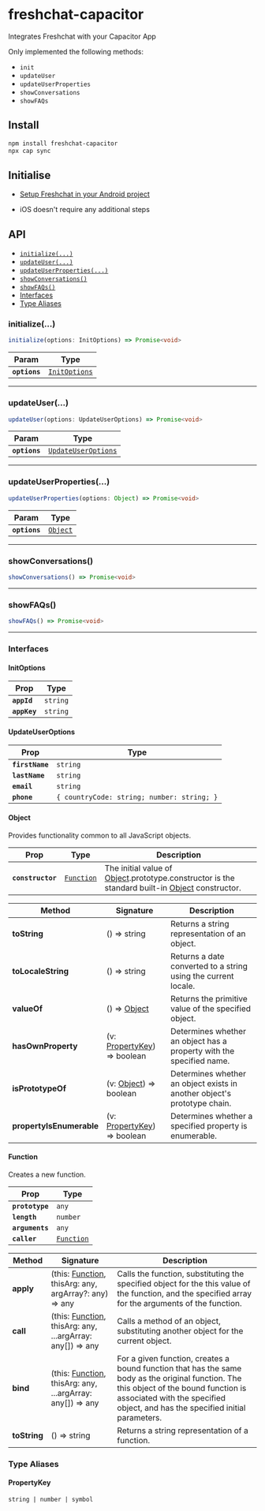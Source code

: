 # freshchat-capacitor

Integrates Freshchat with your Capacitor App

Only implemented the following methods:

- `init`
- `updateUser`
- `updateUserProperties`
- `showConversations`
- `showFAQs`

## Install

```bash
npm install freshchat-capacitor
npx cap sync
```

## Initialise

- [Setup Freshchat in your Android project](https://support.freshchat.com/en/support/solutions/articles/50000000207#2.1-Initialization-Config-Options:~:text=iii%29%20When%20app%20targets%20Android%207.0%2B%20and%20Image%20attachment%20is%20enabled%2C%20FileProvider%20needs%20to%20be%20configured.)

- iOS doesn't require any additional steps

## API

<docgen-index>

* [`initialize(...)`](#initialize)
* [`updateUser(...)`](#updateuser)
* [`updateUserProperties(...)`](#updateuserproperties)
* [`showConversations()`](#showconversations)
* [`showFAQs()`](#showfaqs)
* [Interfaces](#interfaces)
* [Type Aliases](#type-aliases)

</docgen-index>

<docgen-api>
<!--Update the source file JSDoc comments and rerun docgen to update the docs below-->

### initialize(...)

```typescript
initialize(options: InitOptions) => Promise<void>
```

| Param         | Type                                                |
| ------------- | --------------------------------------------------- |
| **`options`** | <code><a href="#initoptions">InitOptions</a></code> |

--------------------


### updateUser(...)

```typescript
updateUser(options: UpdateUserOptions) => Promise<void>
```

| Param         | Type                                                            |
| ------------- | --------------------------------------------------------------- |
| **`options`** | <code><a href="#updateuseroptions">UpdateUserOptions</a></code> |

--------------------


### updateUserProperties(...)

```typescript
updateUserProperties(options: Object) => Promise<void>
```

| Param         | Type                                      |
| ------------- | ----------------------------------------- |
| **`options`** | <code><a href="#object">Object</a></code> |

--------------------


### showConversations()

```typescript
showConversations() => Promise<void>
```

--------------------


### showFAQs()

```typescript
showFAQs() => Promise<void>
```

--------------------


### Interfaces


#### InitOptions

| Prop         | Type                |
| ------------ | ------------------- |
| **`appId`**  | <code>string</code> |
| **`appKey`** | <code>string</code> |


#### UpdateUserOptions

| Prop            | Type                                                  |
| --------------- | ----------------------------------------------------- |
| **`firstName`** | <code>string</code>                                   |
| **`lastName`**  | <code>string</code>                                   |
| **`email`**     | <code>string</code>                                   |
| **`phone`**     | <code>{ countryCode: string; number: string; }</code> |


#### Object

Provides functionality common to all JavaScript objects.

| Prop              | Type                                          | Description                                                                                                                                |
| ----------------- | --------------------------------------------- | ------------------------------------------------------------------------------------------------------------------------------------------ |
| **`constructor`** | <code><a href="#function">Function</a></code> | The initial value of <a href="#object">Object</a>.prototype.constructor is the standard built-in <a href="#object">Object</a> constructor. |

| Method                   | Signature                                                 | Description                                                              |
| ------------------------ | --------------------------------------------------------- | ------------------------------------------------------------------------ |
| **toString**             | () =&gt; string                                           | Returns a string representation of an object.                            |
| **toLocaleString**       | () =&gt; string                                           | Returns a date converted to a string using the current locale.           |
| **valueOf**              | () =&gt; <a href="#object">Object</a>                     | Returns the primitive value of the specified object.                     |
| **hasOwnProperty**       | (v: <a href="#propertykey">PropertyKey</a>) =&gt; boolean | Determines whether an object has a property with the specified name.     |
| **isPrototypeOf**        | (v: <a href="#object">Object</a>) =&gt; boolean           | Determines whether an object exists in another object's prototype chain. |
| **propertyIsEnumerable** | (v: <a href="#propertykey">PropertyKey</a>) =&gt; boolean | Determines whether a specified property is enumerable.                   |


#### Function

Creates a new function.

| Prop            | Type                                          |
| --------------- | --------------------------------------------- |
| **`prototype`** | <code>any</code>                              |
| **`length`**    | <code>number</code>                           |
| **`arguments`** | <code>any</code>                              |
| **`caller`**    | <code><a href="#function">Function</a></code> |

| Method       | Signature                                                                            | Description                                                                                                                                                                                                              |
| ------------ | ------------------------------------------------------------------------------------ | ------------------------------------------------------------------------------------------------------------------------------------------------------------------------------------------------------------------------ |
| **apply**    | (this: <a href="#function">Function</a>, thisArg: any, argArray?: any) =&gt; any     | Calls the function, substituting the specified object for the this value of the function, and the specified array for the arguments of the function.                                                                     |
| **call**     | (this: <a href="#function">Function</a>, thisArg: any, ...argArray: any[]) =&gt; any | Calls a method of an object, substituting another object for the current object.                                                                                                                                         |
| **bind**     | (this: <a href="#function">Function</a>, thisArg: any, ...argArray: any[]) =&gt; any | For a given function, creates a bound function that has the same body as the original function. The this object of the bound function is associated with the specified object, and has the specified initial parameters. |
| **toString** | () =&gt; string                                                                      | Returns a string representation of a function.                                                                                                                                                                           |


### Type Aliases


#### PropertyKey

<code>string | number | symbol</code>

</docgen-api>
